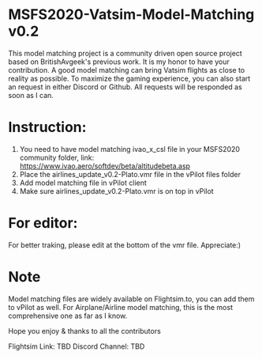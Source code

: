 # MSFS2020-Vatsim-Model-Matching v0.2

This model matching project is a community driven open source project based on BritishAvgeek's previous work. It is my honor to have your contribution.
A good model matching can bring Vatsim flights as close to reality as possible.
To maximize the gaming experience, you can also start an request in either Discord or Github.
All requests will be responded as soon as I can.

# Instruction: 
1. You need to have model matching ivao_x_csl file in your MSFS2020 community folder, link:
   https://www.ivao.aero/softdev/beta/altitudebeta.asp
2. Place the airlines_update_v0.2-Plato.vmr file in the vPilot files folder
3. Add model matching file in vPilot client
4. Make sure airlines_update_v0.2-Plato.vmr is on top in vPilot

# For editor:
For better traking, please edit at the bottom of the vmr file.
Appreciate:)

# Note
Model matching files are widely available on Flightsim.to, you can add them to vPilot as well.
For Airplane/Airline model matching, this is the most comprehensive one as far as I know.

Hope you enjoy & thanks to all the contributors

Flightsim Link:
TBD
Discord Channel:
TBD

